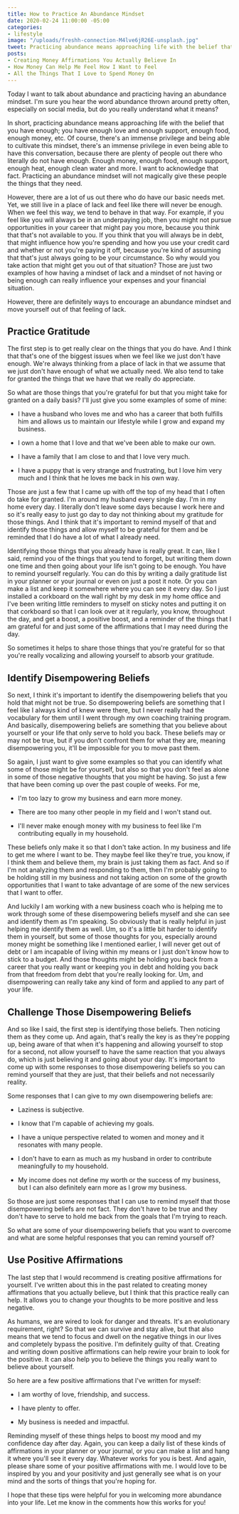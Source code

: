 ```yaml
---
title: How to Practice An Abundance Mindset
date: 2020-02-24 11:00:00 -05:00
categories:
- lifestyle
image: "/uploads/freshh-connection-M4lve6jR26E-unsplash.jpg"
tweet: Practicing abundance means approaching life with the belief that you have enough.
posts:
- Creating Money Affirmations You Actually Believe In
- How Money Can Help Me Feel How I Want to Feel
- All the Things That I Love to Spend Money On
---
```


Today I want to talk about abundance and practicing having an abundance mindset. I'm sure you hear the word abundance thrown around pretty often, especially on social media, but do you really understand what it means?

In short, practicing abundance means approaching life with the belief that you have enough; you have enough love and enough support, enough food, enough money, etc. Of course, there's an immense privilege and being able to cultivate this mindset, there's an immense privilege in even being able to have this conversation, because there are plenty of people out there who literally do not have enough. Enough money, enough food, enough support, enough heat, enough clean water and more. I want to acknowledge that fact. Practicing an abundance mindset will not magically give these people the things that they need.

However, there are a lot of us out there who do have our basic needs met. Yet, we still live in a place of lack and feel like there will never be enough. When we feel this way, we tend to behave in that way. For example, if you feel like you will always be in an underpaying job, then you might not pursue opportunities in your career that might pay you more, because you think that that's not available to you. If you think that you will always be in debt, that might influence how you're spending and how you use your credit card and whether or not you're paying it off, because you're kind of assuming that that's just always going to be your circumstance. So why would you take action that might get you out of that situation? Those are just two examples of how having a mindset of lack and a mindset of not having or being enough can really influence your expenses and your financial situation.

However, there are definitely ways to encourage an abundance mindset and move yourself out of that feeling of lack.

## Practice Gratitude

The first step is to get really clear on the things that you do have. And I think that that's one of the biggest issues when we feel like we just don't have enough. We're always thinking from a place of lack in that we assume that we just don't have enough of what we actually need. We also tend to take for granted the things that we have that we really do appreciate.

So what are those things that you're grateful for but that you might take for granted on a daily basis? I'll just give you some examples of some of mine:

* I have a husband who loves me and who has a career that both fulfills him and allows us to maintain our lifestyle while I grow and expand my business.

* I own a home that I love and that we've been able to make our own.

* I have a family that I am close to and that I love very much.

* I have a puppy that is very strange and frustrating, but I love him very much and I think that he loves me back in his own way.

Those are just a few that I came up with off the top of my head that I often do take for granted. I'm around my husband every single day. I'm in my home every day. I literally don't leave some days because I work here and so it's really easy to just go day to day not thinking about my gratitude for those things. And I think that it's important to remind myself of that and identify those things and allow myself to be grateful for them and be reminded that I do have a lot of what I already need.

Identifying those things that you already have is really great. It can, like I said, remind you of the things that you tend to forget, but writing them down one time and then going about your life isn't going to be enough. You have to remind yourself regularly. You can do this by writing a daily gratitude list in your planner or your journal or even on just a post it note. Or you can make a list and keep it somewhere where you can see it every day. So I just installed a corkboard on the wall right by my desk in my home office and I've been writing little reminders to myself on sticky notes and putting it on that corkboard so that I can look over at it regularly, you know, throughout the day, and get a boost, a positive boost, and a reminder of the things that I am grateful for and just some of the affirmations that I may need during the day.

So sometimes it helps to share those things that you're grateful for so that you're really vocalizing and allowing yourself to absorb your gratitude.

## Identify Disempowering Beliefs

So next, I think it's important to identify the disempowering beliefs that you hold that might not be true. So disempowering beliefs are something that I feel like I always kind of knew were there, but I never really had the vocabulary for them until I went through my own coaching training program. And basically, disempowering beliefs are something that you believe about yourself or your life that only serve to hold you back. These beliefs may or may not be true, but if you don't confront them for what they are, meaning disempowering you, it'll be impossible for you to move past them.

So again, I just want to give some examples so that you can identify what some of those might be for yourself, but also so that you don't feel as alone in some of those negative thoughts that you might be having. So just a few that have been coming up over the past couple of weeks. For me,

* I'm too lazy to grow my business and earn more money.

* There are too many other people in my field and I won't stand out.

* I'll never make enough money with my business to feel like I'm contributing equally in my household.

These beliefs only make it so that I don't take action. In my business and life to get me where I want to be. They maybe feel like they're true, you know, if I think them and believe them, my brain is just taking them as fact. And so if I'm not analyzing them and responding to them, then I'm probably going to be holding still in my business and not taking action on some of the growth opportunities that I want to take advantage of are some of the new services that I want to offer.

And luckily I am working with a new business coach who is helping me to work through some of these disempowering beliefs myself and she can see and identify them as I'm speaking. So obviously that is really helpful in just helping me identify them as well. Um, so it's a little bit harder to identify them in yourself, but some of those thoughts for you, especially around money might be something like I mentioned earlier, I will never get out of debt or I am incapable of living within my means or I just don't know how to stick to a budget. And those thoughts might be holding you back from a career that you really want or keeping you in debt and holding you back from that freedom from debt that you're really looking for. Um, and disempowering can really take any kind of form and applied to any part of your life.

## Challenge Those Disempowering Beliefs

And so like I said, the first step is identifying those beliefs. Then noticing them as they come up. And again, that's really the key is as they're popping up, being aware of that when it's happening and allowing yourself to stop for a second, not allow yourself to have the same reaction that you always do, which is just believing it and going about your day. It's important to come up with some responses to those disempowering beliefs so you can remind yourself that they are just, that their beliefs and not necessarily reality.

Some responses that I can give to my own disempowering beliefs are:

* Laziness is subjective.

* I know that I'm capable of achieving my goals.

* I have a unique perspective related to women and money and it resonates with many people.

* I don't have to earn as much as my husband in order to contribute meaningfully to my household.

* My income does not define my worth or the success of my business, but I can also definitely earn more as I grow my business.

So those are just some responses that I can use to remind myself that those disempowering beliefs are not fact. They don't have to be true and they don't have to serve to hold me back from the goals that I'm trying to reach.

So what are some of your disempowering beliefs that you want to overcome and what are some helpful responses that you can remind yourself of?

## Use Positive Affirmations

The last step that I would recommend is creating positive affirmations for yourself. I've written about this in the past related to creating money affirmations that you actually believe, but I think that this practice really can help. It allows you to change your thoughts to be more positive and less negative.

As humans, we are wired to look for danger and threats. It's an evolutionary requirement, right? So that we can survive and stay alive, but that also means that we tend to focus and dwell on the negative things in our lives and completely bypass the positive. I'm definitely guilty of that. Creating and writing down positive affirmations can help rewire your brain to look for the positive. It can also help you to believe the things you really want to believe about yourself.

So here are a few positive affirmations that I've written for myself:

* I am worthy of love, friendship, and success.

* I have plenty to offer.

* My business is needed and impactful.

Reminding myself of these things helps to boost my mood and my confidence day after day. Again, you can keep a daily list of these kinds of affirmations in your planner or your journal, or you can make a list and hang it where you'll see it every day. Whatever works for you is best. And again, please share some of your positive affirmations with me. I would love to be inspired by you and your positivity and just generally see what is on your mind and the sorts of things that you're hoping for.

I hope that these tips were helpful for you in welcoming more abundance into your life. Let me know in the comments how this works for you!